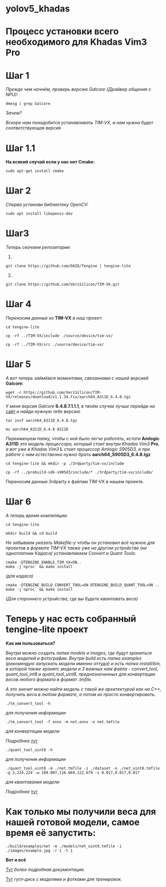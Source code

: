 # yolov5_khadas

# **Процесс установки всего необходимого для Khadas Vim3 Pro**

# Шаг 1

*Прежде чем начнём, проверь версию Galcore (Драйвер общения с NPU):*

```
dmesg | grep Galcore
```

*Зачем?*

*Вскоре нам понадобится устанавливать TIM-VX, и нам нужна будет соответствующая версия*

# Шаг 1.1

**На всякий случай если у нас нет Cmake:**

```
sudo apt-get install cmake
```

# Шаг 2

*Сперва установи библиотеку OpenCV:*

```
sudo apt install libopencv-dev
```

# Шаг3

*Теперь скачаем репозитории:*

1)
```
git clone https://github.com/OAID/Tengine | tengine-lite
```

2)
```
git clone https://github.com/VeriSilicon/TIM-VX.git
```

# Шаг 4

*Переносим данные из* **TIM-VX** *в наш проект:*

```
cd tengine-lite
```

```
cp -rf ../TIM-VX/include ./source/device/tim-vx/
```

```
cp -rf ../TIM-VX/src ./source/device/tim-vx/
```

# Шаг 5

*А вот теперь займёмся моментами, связаннами с нашей версией* **Galcore**:

```
wget -c https://github.com/VeriSilicon/TIM-VX/releases/download/v1.1.34.fix/aarch64_A311D_6.4.8.tgz
```

*У меня версия Galcore* **6.4.8.7.1.1.1**, *в твоём случае лучше перейди на* [сайт](https://github.com/VeriSilicon/TIM-VX/releases) *и найди нужную тебе версию*

```
tar zxvf aarch64_A311D_6.4.8.tgz
```

```
mv aarch64_A311D_6.4.8 A311D
```

*Переименуем папку, чтобы с ней было легче работать, кстати* **Amlogic A311D** *это модель процессора, который стоит внутри Khadas Vim3* **Pro**, *а вот уже в Khadas Vim3* **L** *стоит процессор Amlogic S905D3, и при работе с ним естественно нужно брать* **aarch64_S905D3_6.4.8.tgz**

```
cd tengine-lite && mkdir -p ./3rdparty/tim-vx/include
```

```
cp -rf ../prebuild-sdk-s905d3/include/* ./3rdparty/tim-vx/include/
```

Переносим данные 3rdparty к файлам TIM-VX в нашем проекте.

# Шаг 6

*А теперь время компиляции:*

```
cd tengine-lite
```

```
mkdir build && cd build
```

*Не забываем указать Makefile-у чтобы он установил всё нужное для проектов в формате TIM-VX также уже на другом устройстве (не одноплатник Кадаса) устанавливаем Convert и Quant Tools:*

```
cmake -DTENGINE_ENABLE_TIM_VX=ON..
make -j`nproc` && make install
```
*(для кадаса)*

```
cmake -DTENGINE_BUILD_CONVERT_TOOL=ON DTENGINE_BUILD_QUANT_TOOL=ON ..
make -j`nproc` && make install
```
*(Для стороннего устройства, где вы будете квантовать веса)*


# **Теперь у нас есть собранный tengine-lite проект**

**Как им пользоваться?**

*Внутри можно создать папки models и images, где будут храниться веса моделей и фотографии. Внутри build есть папка examples (рекомендую запускать модели именно оттуда) и есть папка install/bin, в которой также хранятс модели и 3 важных нам файла - convert_tool, quant_tool_int8 и quant_tool_uint8, предназначенных для конвертации весов любого формата в формат .tmfile.*

*А это значит можно найти модель с такой же архитектурой как на С++, получить веса в любом формате, а потом их просто конвертировать.*

```
./tm_convert_tool -h
```
*для получения информации*

```
./tm_convert_tool -f onnx -m net.onnx -o net.tmfile
```
*для конвертации модели*

*Подробнее [тут](https://github.com/OAID/Tengine/blob/tengine-lite/doc/docs_en/user_guides/convert_tool.md)*

```
./quant_tool_uint8 -h
```
 *для получения информации*

```
./quant_tool_uint8 -m ./net.tmfile -i ./dataset -o ./net_uint8.tmfile -g 3,224,224 -w 104.007,116.669,122.679 -s 0.017,0.017,0.017
```
*для квантования модели*

*Подробнее* [тут](https://github.com/OAID/Tengine/blob/tengine-lite/doc/docs_en/user_guides/quant_tool_uint8.md)

# **Как только мы получили веса для нашей готовой модели, самое время её запустить:**

```
./build/examples/net -m ./models/net_uint8.tmfile -i ./images/example.jpg -r 1 -t 1
```

**Вот и всё**

[Тут](https://github.com/OAID/Tengine/blob/tengine-lite/examples/README_EN.md) *более подробная документация.*

[Тут](https://drive.google.com/drive/folders/1hunePCa0x_R-Txv7kWqgx02uTCH3QWdS?usp=sharing) *гугл-диск с моделями и фотками для тренировок.*
